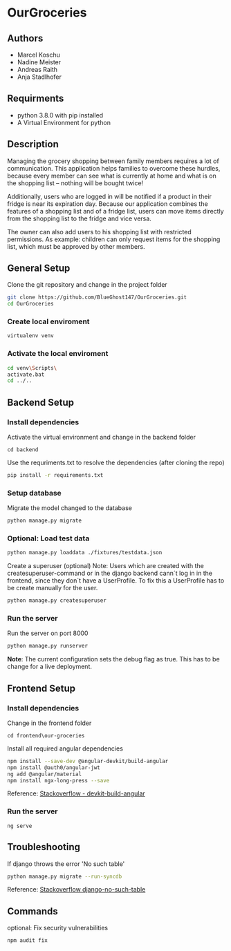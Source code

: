 # OurGroceries

## Authors
* Marcel Koschu
* Nadine Meister
* Andreas Raith
* Anja Stadlhofer

## Requirments
* python 3.8.0 with pip installed
* A Virtual Environment for python

## Description
Managing the grocery shopping between family members requires a lot of communication. This application helps families to overcome these hurdles, because every member can see what is currently at home and what is on the shopping list – nothing will be bought twice! 

Additionally, users who are logged in will be notified if a product in their fridge is near its expiration day. 
Because our application combines the features of a shopping list and of a fridge list, users can move items directly from the shopping list to the fridge and vice versa.


The owner can also add users to his shopping list with restricted permissions. As example: children can only request items for the shopping list, which must be approved by other members.


## General Setup

Clone the git repository and change in the project folder
````bash
git clone https://github.com/BlueGhost147/OurGroceries.git
cd OurGroceries
````

### Create local enviroment
````bash
virtualenv venv
````
### Activate the local enviroment
````bash
cd venv\Scripts\
activate.bat
cd ../..
````

## Backend Setup

### Install dependencies
Activate the virtual environment and change in the backend folder
````
cd backend
````

Use the requriments.txt to resolve the dependencies (after cloning the repo)
````bash
pip install -r requirements.txt
````

### Setup database

Migrate the model changed to the database
````bash
python manage.py migrate
````

### Optional: Load test data
````bash
python manage.py loaddata ./fixtures/testdata.json
````

Create a superuser (optional)
Note: Users which are created with the createsuperuser-command or in the django backend cann´t log in in the frontend, since they don´t have a UserProfile. To fix this a UserProfile has to be create manually for the user.
````bash
python manage.py createsuperuser
````

### Run the server

Run the server on port 8000

````bash
python manage.py runserver
````

**Note**: The current configuration sets the debug flag as true. This has to be change for a live deployment.

## Frontend Setup

### Install dependencies
Change in the frontend folder
````
cd frontend\our-groceries
````

Install all required angular dependencies
````bash
npm install --save-dev @angular-devkit/build-angular
npm install @auth0/angular-jwt
ng add @angular/material
npm install ngx-long-press --save
````

Reference: [Stackoverflow - devkit-build-angular](https://stackoverflow.com/questions/50333003/could-not-find-module-angular-devkit-build-angular)


### Run the server
````
ng serve
````

## Troubleshooting

If django throws the error 'No such table' 

````bash
python manage.py migrate --run-syncdb
````

Reference: [Stackoverflow django-no-such-table](https://stackoverflow.com/questions/12784835/django-no-such-table)


## Commands


optional: Fix security vulnerabilities
````bash
npm audit fix
````
